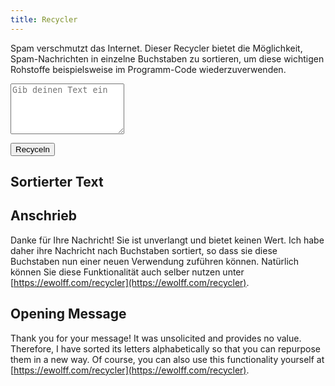```yaml
---
title: Recycler
---
```


Spam verschmutzt das Internet. Dieser Recycler bietet die Möglichkeit,
Spam-Nachrichten in einzelne Buchstaben zu sortieren, um diese
wichtigen Rohstoffe beispielsweise im Programm-Code wiederzuverwenden.

<textarea id="textInput" rows="5" placeholder="Gib deinen Text ein"></textarea>

<button onclick="recycleText()">Recyceln</button>

## Sortierter Text

<span id="output"></span>

<script>
   function recycleText() {
     let text = document.getElementById("textInput").value;
     let Segmenter = window.Intl && Intl.Segmenter;
     let parts = [];
     if (Segmenter) {
       for (let { segment } of new Segmenter().segment(text)) {
         parts.push(segment);
       }
     } else {
       parts = text.split("");
     }
     let sortedText = parts.sort((a, b) => a.localeCompare(b, "de")).join("");
     document.getElementById("output").textContent = sortedText;
   }
</script>

## Anschrieb

Danke für Ihre Nachricht! Sie ist unverlangt und bietet keinen
Wert. Ich habe daher ihre Nachricht nach Buchstaben sortiert, so dass
sie diese Buchstaben nun einer neuen Verwendung zuführen
können. Natürlich können Sie diese Funktionalität auch selber nutzen
unter [https://ewolff.com/recycler](https://ewolff.com/recycler).

## Opening Message

Thank you for your message! It was unsolicited and provides no
value. Therefore, I have sorted its letters alphabetically so that you
can repurpose them in a new way. Of course, you can also use this
functionality yourself at
[https://ewolff.com/recycler](https://ewolff.com/recycler).
